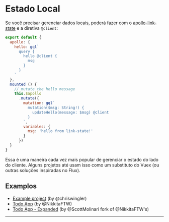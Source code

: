 # Estado Local

Se você precisar gerenciar dados locais, poderá fazer com o  [apollo-link-state](https://github.com/apollographql/apollo-link-state) e a diretiva `@client`:

```js
export default {
  apollo: {
    hello: gql`
      query {
        hello @client {
          msg
        }
      }
    `
  },
  mounted () {
    // mutate the hello message
    this.$apollo
      .mutate({
        mutation: gql`
          mutation($msg: String!) {
            updateHello(message: $msg) @client
          }
        `,
        variables: {
          msg: 'hello from link-state!'
        }
      })
  }
}
```

Essa é uma maneira cada vez mais popular de gerenciar o estado do lado do cliente. Alguns projetos até usam isso como um substituto do Vuex (ou outras soluções inspiradas no Flux).

## Examplos

- [Example project](https://codesandbox.io/s/zqqj82396p) (by @chriswingler)
- [Todo App](https://codesandbox.io/s/x2jr96r8pp) (by @NikkitaFTW)
- [Todo App - Expanded](https://codesandbox.io/s/k3621oko23) (by @ScottMolinari fork of @NikkitaFTW's)

---
